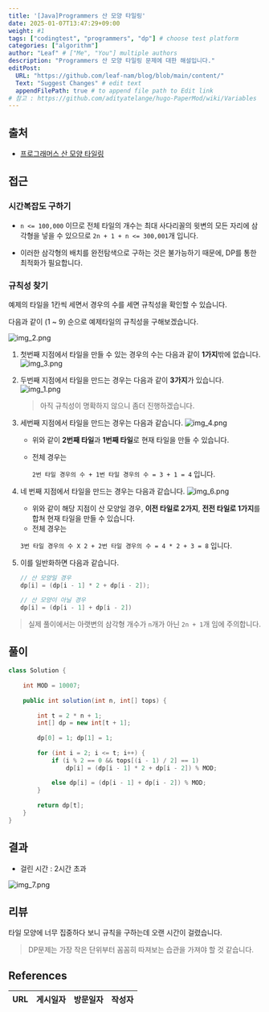 ```yaml
---
title: '[Java]Programmers 산 모양 타일링'
date: 2025-01-07T13:47:29+09:00
weight: #1
tags: ["codingtest", "programmers", "dp"] # choose test platform
categories: ["algorithm"]
author: "Leaf" # ["Me", "You"] multiple authors
description: "Programmers 산 모양 타일링 문제에 대한 해설입니다."
editPost:
  URL: "https://github.com/leaf-nam/blog/blob/main/content/"
  Text: "Suggest Changes" # edit text
  appendFilePath: true # to append file path to Edit link
# 참고 : https://github.com/adityatelange/hugo-PaperMod/wiki/Variables
---
```


## 출처

- [프로그래머스 산 모양 타일링](https://school.programmers.co.kr/learn/courses/30/lessons/258705)

## 접근

### 시간복잡도 구하기

- `n <= 100,000` 이므로 전체 타일의 개수는 최대 사다리꼴의 윗변의 모든 자리에 삼각형을 넣을 수 있으므로 `2n + 1 + n <= 300,001`개 입니다.

- 이러한 삼각형의 배치를 완전탐색으로 구하는 것은 불가능하기 때문에, DP를 통한 최적화가 필요합니다. 

### 규칙성 찾기

예제의 타일을 1칸씩 세면서 경우의 수를 세면 규칙성을 확인할 수 있습니다.

다음과 같이 (1 ~ 9) 순으로 예제타일의 규칙성을 구해보겠습니다.

![img_2.png](img_2.png)

1. 첫번째 지점에서 타일을 만들 수 있는 경우의 수는 다음과 같이 **1가지**밖에 없습니다.
  ![img_3.png](img_3.png)

2. 두번째 지점에서 타일을 만드는 경우는 다음과 같이 **3가지**가 있습니다.
   ![img_1.png](img_1.png)
    > 아직 규칙성이 명확하지 않으니 좀더 진행하겠습니다.

3. 세번째 지점에서 타일을 만드는 경우는 다음과 같습니다.
  ![img_4.png](img_4.png)
   - 위와 같이 **2번째 타일**과 **1번째 타일**로 현재 타일을 만들 수 있습니다.
   - 전체 경우는 

     `2번 타일 경우의 수 + 1번 타일 경우의 수 = 3 + 1 = 4` 입니다.

4. 네 번째 지점에서 타일을 만드는 경우는 다음과 같습니다.
   ![img_6.png](img_6.png)
   - 위와 같이 해당 지점이 산 모양일 경우, **이전 타일로 2가지**, **전전 타일로 1가지**를 합쳐 현재 타일을 만들 수 있습니다.
   - 전체 경우는

    `3번 타일 경우의 수 X 2 + 2번 타일 경우의 수 = 4 * 2 + 3 = 8` 입니다.

5. 이를 일반화하면 다음과 같습니다.
    ```java
    // 산 모양일 경우
    dp[i] = (dp[i - 1] * 2 + dp[i - 2]);
    
    // 산 모양이 아닐 경우
    dp[i] = (dp[i - 1] + dp[i - 2])
    ```

> 실제 풀이에서는 아랫변의 삼각형 개수가 `n`개가 아닌 `2n + 1`개 임에 주의합니다.

## 풀이

```java
class Solution {
    
    int MOD = 10007;
    
    public int solution(int n, int[] tops) {
        
        int t = 2 * n + 1;
        int[] dp = new int[t + 1];
        
        dp[0] = 1; dp[1] = 1;
        
        for (int i = 2; i <= t; i++) {
            if (i % 2 == 0 && tops[(i - 1) / 2] == 1) 
                dp[i] = (dp[i - 1] * 2 + dp[i - 2]) % MOD;
            
            else dp[i] = (dp[i - 1] + dp[i - 2]) % MOD;
        }
        
        return dp[t];
    }
}
```

## 결과

- 걸린 시간 : 2시간 초과

![img_7.png](img_7.png)

## 리뷰

타일 모양에 너무 집중하다 보니 규칙을 구하는데 오랜 시간이 걸렸습니다.

> DP문제는 가장 작은 단위부터 꼼꼼히 따져보는 습관을 가져야 할 것 같습니다.

## References

| URL | 게시일자 | 방문일자 | 작성자 |
| :-- | :------- | :------- | :----- |
